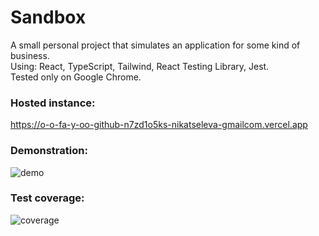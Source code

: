 # Sandbox

A small personal project that simulates an application for some kind of business.  
Using: React, TypeScript, Tailwind, React Testing Library, Jest.  
Tested only on Google Chrome.

### Hosted instance:
https://o-o-fa-y-oo-github-n7zd1o5ks-nikatseleva-gmailcom.vercel.app

### Demonstration:
![demo](https://github.com/oOFaYOo/sandbox/blob/main/public/demo.gif)

### Test coverage:
![coverage](https://github.com/oOFaYOo/sandbox/blob/main/public/coverage.jpg)
